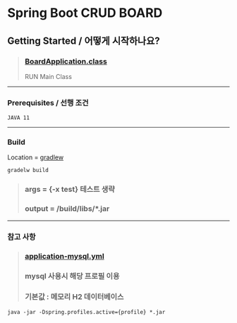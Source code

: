 # Spring Boot CRUD BOARD


## Getting Started / 어떻게 시작하나요?

> ### [BoardApplication.class](/src/main/java/com/study/board/BoardApplication.java) 
> RUN Main Class

---
### Prerequisites / 선행 조건

```
JAVA 11
```
---
### Build
Location = [gradlew](/gradlew)
```shell
gradelw build
```
> ### args = {-x test} 테스트 생략
> ### output = /build/libs/*.jar

---

### 참고 사항
> ### [application-mysql.yml](src/main/resources/application-mysql.yml)
> ### mysql 사용시 해당 프로필 이용
> ### 기본값 : 메모리 H2 데이터베이스
```shell 
java -jar -Dspring.profiles.active={profile} *.jar
```

